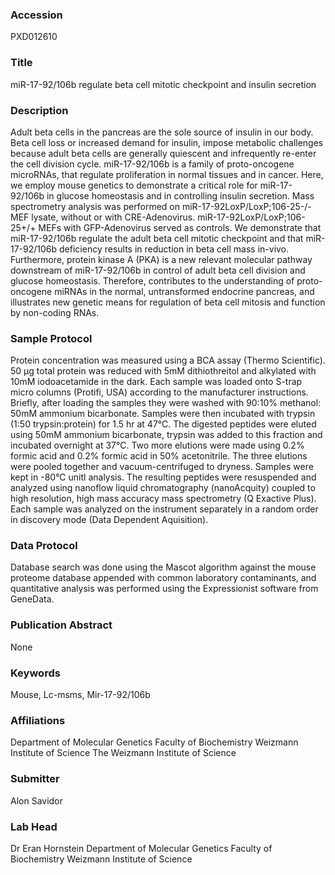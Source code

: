 ### Accession
PXD012610

### Title
miR-17-92/106b regulate beta cell mitotic checkpoint and insulin secretion

### Description
Adult beta cells in the pancreas are the sole source of insulin in our body. Beta cell loss or increased demand for insulin, impose metabolic challenges because adult beta cells are generally quiescent and infrequently re-enter the cell division cycle. miR-17-92/106b is a family of proto-oncogene microRNAs, that regulate proliferation in normal tissues and in cancer. Here, we employ mouse genetics to demonstrate a critical role for miR-17-92/106b in glucose homeostasis and in controlling insulin secretion. Mass spectrometry analysis was performed on miR-17-92LoxP/LoxP;106-25-/-  MEF lysate, without or with CRE-Adenovirus. miR-17-92LoxP/LoxP;106-25+/+ MEFs with GFP-Adenovirus served as controls. We demonstrate that miR-17-92/106b regulate the adult beta cell mitotic checkpoint and that miR-17-92/106b deficiency results in reduction in beta cell mass in-vivo. Furthermore, protein kinase A (PKA) is a new relevant molecular pathway downstream of miR-17-92/106b in control of adult beta cell division and glucose homeostasis. Therefore, contributes to the understanding of proto-oncogene miRNAs in the normal, untransformed endocrine pancreas, and illustrates new genetic means for regulation of beta cell mitosis and function by non-coding RNAs.

### Sample Protocol
Protein concentration was measured using a BCA assay (Thermo Scientific). 50 μg total protein was reduced with 5mM dithiothreitol and alkylated with 10mM iodoacetamide in the dark. Each sample was loaded onto S-trap micro columns (Protifi, USA) according to the manufacturer instructions. Briefly, after loading the samples they were washed with 90:10% methanol: 50mM ammonium bicarbonate. Samples were then incubated with trypsin (1:50 trypsin:protein) for 1.5 hr at 47°C. The digested peptides were eluted using 50mM ammonium bicarbonate, trypsin was added to this fraction and incubated overnight at 37°C. Two more elutions were made using 0.2% formic acid and 0.2% formic acid in 50% acetonitrile. The three elutions were pooled together and vacuum-centrifuged to dryness. Samples were kept in -80°C unitl analysis. The resulting peptides were resuspended and analyzed using nanoflow liquid chromatography (nanoAcquity) coupled to high resolution, high mass accuracy mass spectrometry (Q Exactive Plus). Each sample was analyzed on the instrument separately in a random order in discovery mode (Data Dependent Aquisition).

### Data Protocol
Database search was done using the Mascot algorithm against the mouse proteome database appended with common laboratory contaminants, and quantitative analysis was performed using the Expressionist software from GeneData.

### Publication Abstract
None

### Keywords
Mouse, Lc-msms, Mir-17-92/106b

### Affiliations
Department of Molecular Genetics Faculty of Biochemistry Weizmann Institute of Science
The Weizmann Institute of Science

### Submitter
Alon Savidor

### Lab Head
Dr Eran Hornstein
Department of Molecular Genetics Faculty of Biochemistry Weizmann Institute of Science


